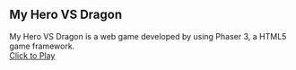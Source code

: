 ## My Hero VS Dragon  
My Hero VS Dragon is a web game developed by using Phaser 3, a HTML5 game framework.  
<a href="https://www.w3schools.com/html/">Click to Play</a>
